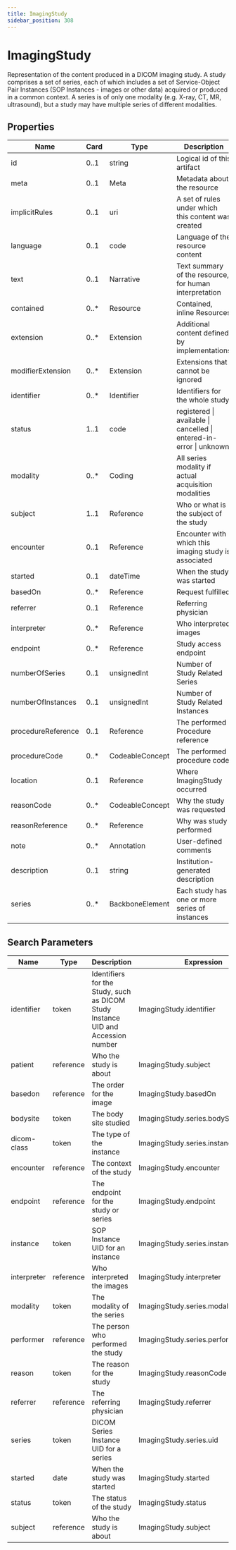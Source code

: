 ```yaml
---
title: ImagingStudy
sidebar_position: 308
---
```


# ImagingStudy

Representation of the content produced in a DICOM imaging study. A study comprises a set of series, each of which
  includes a set of Service-Object Pair Instances (SOP Instances - images or other data) acquired or produced in a common
  context.  A series is of only one modality (e.g. X-ray, CT, MR, ultrasound), but a study may have multiple series of
  different modalities.

## Properties

| Name | Card | Type | Description |
| --- | --- | --- | --- |
| id | 0..1 | string | Logical id of this artifact
| meta | 0..1 | Meta | Metadata about the resource
| implicitRules | 0..1 | uri | A set of rules under which this content was created
| language | 0..1 | code | Language of the resource content
| text | 0..1 | Narrative | Text summary of the resource, for human interpretation
| contained | 0..* | Resource | Contained, inline Resources
| extension | 0..* | Extension | Additional content defined by implementations
| modifierExtension | 0..* | Extension | Extensions that cannot be ignored
| identifier | 0..* | Identifier | Identifiers for the whole study
| status | 1..1 | code | registered \| available \| cancelled \| entered-in-error \| unknown
| modality | 0..* | Coding | All series modality if actual acquisition modalities
| subject | 1..1 | Reference | Who or what is the subject of the study
| encounter | 0..1 | Reference | Encounter with which this imaging study is associated
| started | 0..1 | dateTime | When the study was started
| basedOn | 0..* | Reference | Request fulfilled
| referrer | 0..1 | Reference | Referring physician
| interpreter | 0..* | Reference | Who interpreted images
| endpoint | 0..* | Reference | Study access endpoint
| numberOfSeries | 0..1 | unsignedInt | Number of Study Related Series
| numberOfInstances | 0..1 | unsignedInt | Number of Study Related Instances
| procedureReference | 0..1 | Reference | The performed Procedure reference
| procedureCode | 0..* | CodeableConcept | The performed procedure code
| location | 0..1 | Reference | Where ImagingStudy occurred
| reasonCode | 0..* | CodeableConcept | Why the study was requested
| reasonReference | 0..* | Reference | Why was study performed
| note | 0..* | Annotation | User-defined comments
| description | 0..1 | string | Institution-generated description
| series | 0..* | BackboneElement | Each study has one or more series of instances

## Search Parameters

| Name | Type | Description | Expression
| --- | --- | --- | --- |
| identifier | token | Identifiers for the Study, such as DICOM Study Instance UID and Accession number | ImagingStudy.identifier
| patient | reference | Who the study is about | ImagingStudy.subject
| basedon | reference | The order for the image | ImagingStudy.basedOn
| bodysite | token | The body site studied | ImagingStudy.series.bodySite
| dicom-class | token | The type of the instance | ImagingStudy.series.instance.sopClass
| encounter | reference | The context of the study | ImagingStudy.encounter
| endpoint | reference | The endpoint for the study or series | ImagingStudy.endpoint
| instance | token | SOP Instance UID for an instance | ImagingStudy.series.instance.uid
| interpreter | reference | Who interpreted the images | ImagingStudy.interpreter
| modality | token | The modality of the series | ImagingStudy.series.modality
| performer | reference | The person who performed the study | ImagingStudy.series.performer.actor
| reason | token | The reason for the study | ImagingStudy.reasonCode
| referrer | reference | The referring physician | ImagingStudy.referrer
| series | token | DICOM Series Instance UID for a series | ImagingStudy.series.uid
| started | date | When the study was started | ImagingStudy.started
| status | token | The status of the study | ImagingStudy.status
| subject | reference | Who the study is about | ImagingStudy.subject

